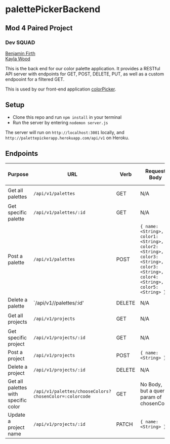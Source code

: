 # palettePickerBackend

## Mod 4 Paired Project
### Dev SQUAD
[Benjamin Firth](https://github.com/benjamin-firth)  
[Kayla Wood](https://github.com/kaylaewood)  

This is the back end for our color palette application.  It provides a RESTful API server with endpoints for GET, POST, DELETE, PUT, as well as a custom endpooint for a filtered GET.

This is used by our front-end application [colorPicker](https://github.com/kaylaewood/colorPickerFrontend).

## Setup
- Clone this repo and run `npm install` in your terminal
- Run the server by entering `nodemon server.js`

The server will run on `http://localhost:3001` locally, and `http://palettepickerapp.herokuapp.com/api/v1` on Heroku.

## Endpoints  

| Purpose | URL | Verb | Request Body | Sample Success Response |
|----|----|----|----|----|
| Get all palettes |`/api/v1/palettes`| GET | N/A | `{palettes: [{}, {}, ...]}`  |
| Get specific palette |`/api/v1/palettes/:id`| GET | N/A | `{}` |
| Post a palette |`/api/v1/palettes`| POST | `{ name: <String>, color1: <String>, color2: <String>, color3: <String>, color3: <String>, color4: <String>, color5: <String> }` | `{ id: <Number> }` |
| Delete a palette |`/api/v1//palettes/:id'| DELETE | N/A | |
| Get all projects |`/api/v1/projects`| GET | N/A | `{projects: [{}, {}, ...]}` |
| Get specific project |`/api/v1/projects/:id`| GET | N/A | `{}` |
| Post a project |`/api/v1/projects`| POST | `{ name: <String> }` | `{ id: <Number> }` |
| Delete a project |`/api/v1/projects/:id`| DELETE | N/A | |
| Get all palettes with specific color |`/api/v1/palettes/chooseColors?chosenColor=:colorcode`| GET | No Body, but a query param of chosenColor | `{palettes: [{}, {}, ...]}` |
| Update a project name |`/api/v1/projects/:id`| PATCH | `{ name: <String> }` | `{ id: <Number> }` |

